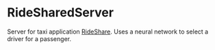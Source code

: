# RideSharedServer

Server for taxi application [RideShare](https://github.com/xtor007/RideShared). Uses a neural network to select a driver for a passenger.
